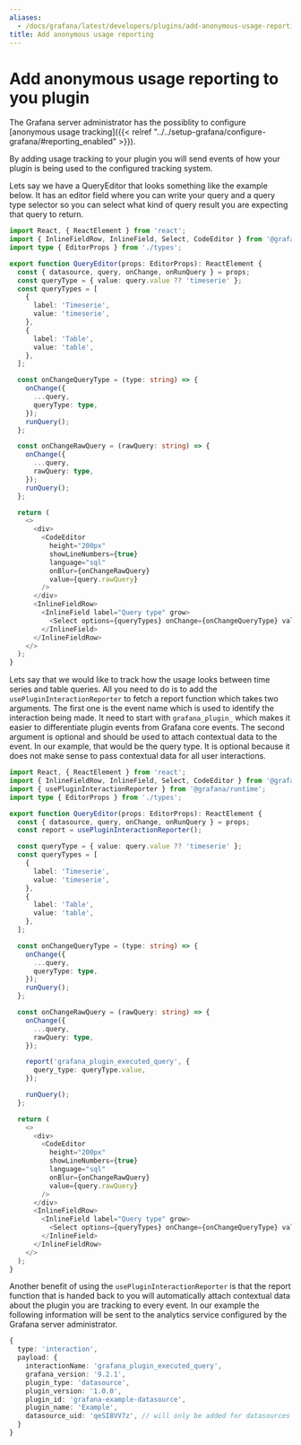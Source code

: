 ```yaml
---
aliases:
  - /docs/grafana/latest/developers/plugins/add-anonymous-usage-reporting/
title: Add anonymous usage reporting
---
```


# Add anonymous usage reporting to you plugin

The Grafana server administrator has the possiblity to configure [anonymous usage tracking]({{< relref "../../setup-grafana/configure-grafana/#reporting_enabled" >}}).

By adding usage tracking to your plugin you will send events of how your plugin is being used to the configured tracking system.

Lets say we have a QueryEditor that looks something like the example below. It has an editor field where you can write your query and a query type selector so you can select what kind of query result you are expecting that query to return.

```ts
import React, { ReactElement } from 'react';
import { InlineFieldRow, InlineField, Select, CodeEditor } from '@grafana/ui';
import type { EditorProps } from './types';

export function QueryEditor(props: EditorProps): ReactElement {
  const { datasource, query, onChange, onRunQuery } = props;
  const queryType = { value: query.value ?? 'timeserie' };
  const queryTypes = [
    {
      label: 'Timeserie',
      value: 'timeserie',
    },
    {
      label: 'Table',
      value: 'table',
    },
  ];

  const onChangeQueryType = (type: string) => {
    onChange({
      ...query,
      queryType: type,
    });
    runQuery();
  };

  const onChangeRawQuery = (rawQuery: string) => {
    onChange({
      ...query,
      rawQuery: type,
    });
    runQuery();
  };

  return (
    <>
      <div>
        <CodeEditor
          height="200px"
          showLineNumbers={true}
          language="sql"
          onBlur={onChangeRawQuery}
          value={query.rawQuery}
        />
      </div>
      <InlineFieldRow>
        <InlineField label="Query type" grow>
          <Select options={queryTypes} onChange={onChangeQueryType} value={queryType} />
        </InlineField>
      </InlineFieldRow>
    </>
  );
}
```

Lets say that we would like to track how the usage looks between time series and table queries. All you need to do is to add the `usePluginInteractionReporter` to fetch a report function which takes two arguments. The first one is the event name which is used to identify the interaction being made. It need to start with `grafana_plugin_` which makes it easier to differentiate plugin events from Grafana core events. The second argument is optional and should be used to attach contextual data to the event. In our example, that would be the query type. It is optional because it does not make sense to pass contextual data for all user interactions.

```ts
import React, { ReactElement } from 'react';
import { InlineFieldRow, InlineField, Select, CodeEditor } from '@grafana/ui';
import { usePluginInteractionReporter } from '@grafana/runtime';
import type { EditorProps } from './types';

export function QueryEditor(props: EditorProps): ReactElement {
  const { datasource, query, onChange, onRunQuery } = props;
  const report = usePluginInteractionReporter();

  const queryType = { value: query.value ?? 'timeserie' };
  const queryTypes = [
    {
      label: 'Timeserie',
      value: 'timeserie',
    },
    {
      label: 'Table',
      value: 'table',
    },
  ];

  const onChangeQueryType = (type: string) => {
    onChange({
      ...query,
      queryType: type,
    });
    runQuery();
  };

  const onChangeRawQuery = (rawQuery: string) => {
    onChange({
      ...query,
      rawQuery: type,
    });

    report('grafana_plugin_executed_query', {
      query_type: queryType.value,
    });

    runQuery();
  };

  return (
    <>
      <div>
        <CodeEditor
          height="200px"
          showLineNumbers={true}
          language="sql"
          onBlur={onChangeRawQuery}
          value={query.rawQuery}
        />
      </div>
      <InlineFieldRow>
        <InlineField label="Query type" grow>
          <Select options={queryTypes} onChange={onChangeQueryType} value={queryType} />
        </InlineField>
      </InlineFieldRow>
    </>
  );
}
```

Another benefit of using the `usePluginInteractionReporter` is that the report function that is handed back to you will automatically attach contextual data about the plugin you are tracking to every event. In our example the following information will be sent to the analytics service configured by the Grafana server administrator.

```ts
{
  type: 'interaction',
  payload: {
    interactionName: 'grafana_plugin_executed_query',
    grafana_version: '9.2.1',
    plugin_type: 'datasource',
    plugin_version: '1.0.0',
    plugin_id: 'grafana-example-datasource',
    plugin_name: 'Example',
    datasource_uid: 'qeSI8VV7z', // will only be added for datasources
  }
}
```
